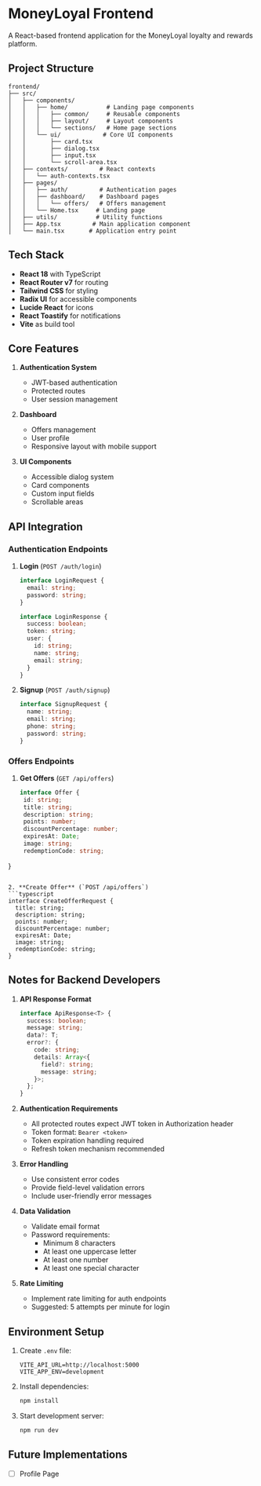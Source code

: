 # MoneyLoyal Frontend

A React-based frontend application for the MoneyLoyal loyalty and rewards platform.

## Project Structure
```
frontend/
├── src/
│   ├── components/
│   │   ├── home/           # Landing page components
│   │   │   ├── common/     # Reusable components
│   │   │   ├── layout/     # Layout components
│   │   │   └── sections/   # Home page sections
│   │   └── ui/            # Core UI components
│   │       ├── card.tsx
│   │       ├── dialog.tsx
│   │       ├── input.tsx
│   │       └── scroll-area.tsx
│   ├── contexts/         # React contexts
│   │   └── auth-contexts.tsx
│   ├── pages/
│   │   ├── auth/         # Authentication pages
│   │   ├── dashboard/    # Dashboard pages
│   │   │   └── offers/   # Offers management
│   │   └── Home.tsx     # Landing page
│   ├── utils/           # Utility functions
│   ├── App.tsx         # Main application component
│   └── main.tsx       # Application entry point
```

## Tech Stack

- **React 18** with TypeScript
- **React Router v7** for routing
- **Tailwind CSS** for styling
- **Radix UI** for accessible components
- **Lucide React** for icons
- **React Toastify** for notifications
- **Vite** as build tool

## Core Features

1. **Authentication System**
   - JWT-based authentication
   - Protected routes
   - User session management

2. **Dashboard**
   - Offers management
   - User profile
   - Responsive layout with mobile support

3. **UI Components**
   - Accessible dialog system
   - Card components
   - Custom input fields
   - Scrollable areas

## API Integration

### Authentication Endpoints

1. **Login** (`POST /auth/login`)
   ```typescript
   interface LoginRequest {
     email: string;
     password: string;
   }
   
   interface LoginResponse {
     success: boolean;
     token: string;
     user: {
       id: string;
       name: string;
       email: string;
     }
   }
   ```

2. **Signup** (`POST /auth/signup`)
   ```typescript
   interface SignupRequest {
     name: string;
     email: string;
     phone: string;
     password: string;
   }
   ```

### Offers Endpoints

1. **Get Offers** (`GET /api/offers`)
   ```typescript
   interface Offer {
    id: string;
    title: string;
    description: string;
    points: number;
    discountPercentage: number;
    expiresAt: Date;
    image: string;
    redemptionCode: string;
  }
   ```

2. **Create Offer** (`POST /api/offers`)
   ```typescript
   interface CreateOfferRequest {
     title: string;
     description: string;
     points: number;
     discountPercentage: number;
     expiresAt: Date;
     image: string;
     redemptionCode: string;
   }
   ```

## Notes for Backend Developers

1. **API Response Format**
   ```typescript
   interface ApiResponse<T> {
     success: boolean;
     message: string;
     data?: T;
     error?: {
       code: string;
       details: Array<{
         field?: string;
         message: string;
       }>;
     };
   }
   ```

2. **Authentication Requirements**
   - All protected routes expect JWT token in Authorization header
   - Token format: `Bearer <token>`
   - Token expiration handling required
   - Refresh token mechanism recommended

3. **Error Handling**
   - Use consistent error codes
   - Provide field-level validation errors
   - Include user-friendly error messages

4. **Data Validation**
   - Validate email format
   - Password requirements:
     - Minimum 8 characters
     - At least one uppercase letter
     - At least one number
     - At least one special character

5. **Rate Limiting**
   - Implement rate limiting for auth endpoints
   - Suggested: 5 attempts per minute for login

## Environment Setup

1. Create `.env` file:
   ```env
   VITE_API_URL=http://localhost:5000
   VITE_APP_ENV=development
   ```

2. Install dependencies:
   ```bash
   npm install
   ```

3. Start development server:
   ```bash
   npm run dev
   ```


## Future Implementations

- [ ] Profile Page



